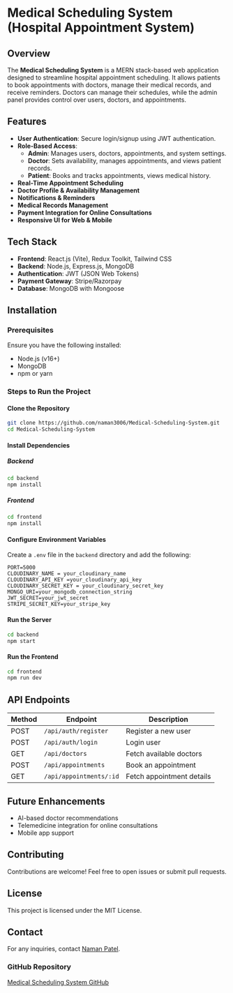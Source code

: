 # Medical Scheduling System (Hospital Appointment System)

## Overview
The **Medical Scheduling System** is a MERN stack-based web application designed to streamline hospital appointment scheduling. It allows patients to book appointments with doctors, manage their medical records, and receive reminders. Doctors can manage their schedules, while the admin panel provides control over users, doctors, and appointments.

## Features
- **User Authentication**: Secure login/signup using JWT authentication.
- **Role-Based Access**:
  - **Admin**: Manages users, doctors, appointments, and system settings.
  - **Doctor**: Sets availability, manages appointments, and views patient records.
  - **Patient**: Books and tracks appointments, views medical history.
- **Real-Time Appointment Scheduling**
- **Doctor Profile & Availability Management**
- **Notifications & Reminders**
- **Medical Records Management**
- **Payment Integration for Online Consultations**
- **Responsive UI for Web & Mobile**

## Tech Stack
- **Frontend**: React.js (Vite), Redux Toolkit, Tailwind CSS
- **Backend**: Node.js, Express.js, MongoDB
- **Authentication**: JWT (JSON Web Tokens)
- **Payment Gateway**: Stripe/Razorpay
- **Database**: MongoDB with Mongoose

## Installation

### Prerequisites
Ensure you have the following installed:
- Node.js (v16+)
- MongoDB
- npm or yarn

### Steps to Run the Project

#### Clone the Repository
```sh
git clone https://github.com/naman3006/Medical-Scheduling-System.git
cd Medical-Scheduling-System
```

#### Install Dependencies
##### Backend
```sh
cd backend
npm install
```
##### Frontend
```sh
cd frontend
npm install
```

#### Configure Environment Variables
Create a `.env` file in the `backend` directory and add the following:
```
PORT=5000
CLOUDINARY_NAME = your_cloudinary_name
CLOUDINARY_API_KEY =your_cloudinary_api_key
CLOUDINARY_SECRET_KEY = your_cloudinary_secret_key
MONGO_URI=your_mongodb_connection_string
JWT_SECRET=your_jwt_secret
STRIPE_SECRET_KEY=your_stripe_key
```

#### Run the Server
```sh
cd backend
npm start
```

#### Run the Frontend
```sh
cd frontend
npm run dev
```

## API Endpoints
| Method | Endpoint | Description |
|--------|---------|-------------|
| POST | `/api/auth/register` | Register a new user |
| POST | `/api/auth/login` | Login user |
| GET | `/api/doctors` | Fetch available doctors |
| POST | `/api/appointments` | Book an appointment |
| GET | `/api/appointments/:id` | Fetch appointment details |

## Future Enhancements
- AI-based doctor recommendations
- Telemedicine integration for online consultations
- Mobile app support

## Contributing
Contributions are welcome! Feel free to open issues or submit pull requests.

## License
This project is licensed under the MIT License.

## Contact
For any inquiries, contact [Naman Patel](mailto:your-namanpatel806@gmail.com).

### GitHub Repository
[Medical Scheduling System GitHub](https://github.com/naman3006/Medical-Scheduling-System.git)
